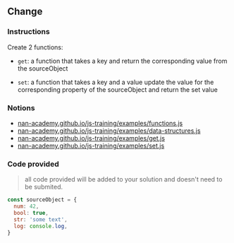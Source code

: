 ## Change

### Instructions

Create 2 functions:
- `get`: a function that takes a key and return the corresponding
  value from the sourceObject

- `set`: a function that takes a key and a value update the
  value for the corresponding property of the sourceObject
  and return the set value


### Notions

- [nan-academy.github.io/js-training/examples/functions.js](https://nan-academy.github.io/js-training/examples/functions.js)
- [nan-academy.github.io/js-training/examples/data-structures.js](https://nan-academy.github.io/js-training/examples/data-structures.js)
- [nan-academy.github.io/js-training/examples/get.js](https://nan-academy.github.io/js-training/examples/get.js)
- [nan-academy.github.io/js-training/examples/set.js](https://nan-academy.github.io/js-training/examples/set.js)


### Code provided

> all code provided will be added to your solution and doesn't need to be submited.

```js
const sourceObject = {
  num: 42,
  bool: true,
  str: 'some text',
  log: console.log,
}
```
